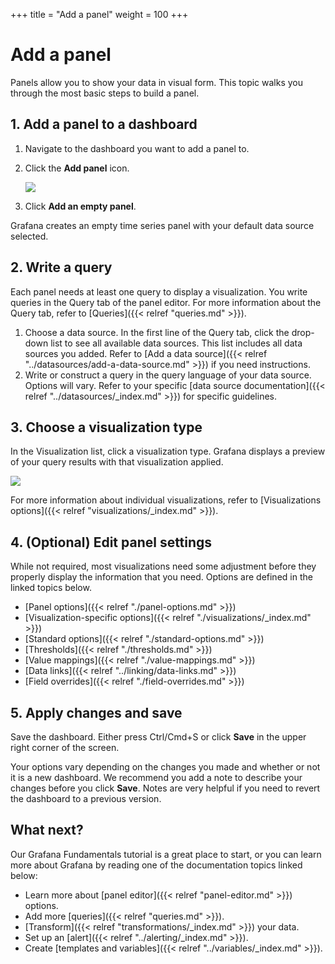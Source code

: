 +++
title = "Add a panel"
weight = 100
+++

# Add a panel

Panels allow you to show your data in visual form. This topic walks you through the most basic steps to build a panel.

## 1. Add a panel to a dashboard

1. Navigate to the dashboard you want to add a panel to.
1. Click the **Add panel** icon.

   ![](/static/img/docs/panels/add-panel-icon-7-0.png)

1. Click **Add an empty panel**.

Grafana creates an empty time series panel with your default data source selected.

## 2. Write a query

Each panel needs at least one query to display a visualization. You write queries in the Query tab of the panel editor. For more information about the Query tab, refer to [Queries]({{< relref "queries.md" >}}).

1. Choose a data source. In the first line of the Query tab, click the drop-down list to see all available data sources. This list includes all data sources you added. Refer to [Add a data source]({{< relref "../datasources/add-a-data-source.md" >}}) if you need instructions.
1. Write or construct a query in the query language of your data source. Options will vary. Refer to your specific [data source documentation]({{< relref "../datasources/_index.md" >}}) for specific guidelines.

## 3. Choose a visualization type

In the Visualization list, click a visualization type. Grafana displays a preview of your query results with that visualization applied.

![](/static/img/docs/panel-editor/select-visualization-8-0.png)

For more information about individual visualizations, refer to [Visualizations options]({{< relref "visualizations/_index.md" >}}).

## 4. (Optional) Edit panel settings

While not required, most visualizations need some adjustment before they properly display the information that you need. Options are defined in the linked topics below.

- [Panel options]({{< relref "./panel-options.md" >}})
- [Visualization-specific options]({{< relref "./visualizations/_index.md" >}})
- [Standard options]({{< relref "./standard-options.md" >}})
- [Thresholds]({{< relref "./thresholds.md" >}})
- [Value mappings]({{< relref "./value-mappings.md" >}})
- [Data links]({{< relref "../linking/data-links.md" >}})
- [Field overrides]({{< relref "./field-overrides.md" >}})

## 5. Apply changes and save

Save the dashboard. Either press Ctrl/Cmd+S or click **Save** in the upper right corner of the screen.

Your options vary depending on the changes you made and whether or not it is a new dashboard. We recommend you add a note to describe your changes before you click **Save**. Notes are very helpful if you need to revert the dashboard to a previous version.

## What next?

Our Grafana Fundamentals tutorial is a great place to start, or you can learn more about Grafana by reading one of the documentation topics linked below:

- Learn more about [panel editor]({{< relref "panel-editor.md" >}}) options.
- Add more [queries]({{< relref "queries.md" >}}).
- [Transform]({{< relref "transformations/_index.md" >}}) your data.
- Set up an [alert]({{< relref "../alerting/_index.md" >}}).
- Create [templates and variables]({{< relref "../variables/_index.md" >}}).

